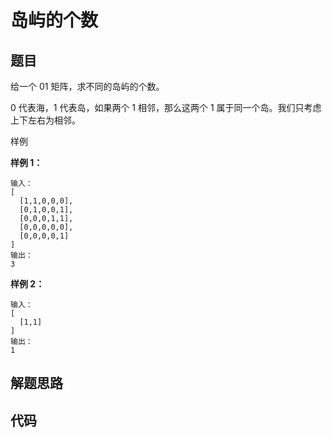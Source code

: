 # 岛屿的个数

## 题目

给一个 01 矩阵，求不同的岛屿的个数。

0 代表海，1 代表岛，如果两个 1 相邻，那么这两个 1 属于同一个岛。我们只考虑上下左右为相邻。

样例

**样例 1：**

```
输入：
[
  [1,1,0,0,0],
  [0,1,0,0,1],
  [0,0,0,1,1],
  [0,0,0,0,0],
  [0,0,0,0,1]
]
输出：
3
```

**样例 2：**

```
输入：
[
  [1,1]
]
输出：
1
```



## 解题思路



## 代码